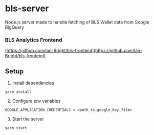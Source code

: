 # bls-server

Node.js server made to handle fetching of BLS Wallet data from Google BigQuery

### BLS Analytics Frontend

[https://github.com/Ian-Bright/bls-frontend](https://github.com/Ian-Bright/bls-frontend)

## Setup

1. Install dependencies

```
yarn install
```

2. Configure env variables

```
GOOGLE_APPLICATION_CREDENTIALS = <path_to_google_key_file>
```

3. Start the server

```
yarn start
```
